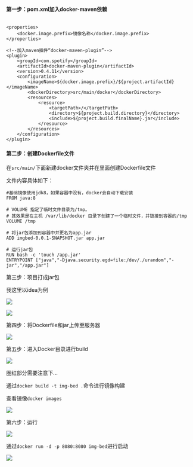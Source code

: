 #### 第一步：pom.xml加入docker-maven依赖
```

<properties>
    <docker.image.prefix>镜像名称</docker.image.prefix>
</properties>

<!--加入maven插件“docker-maven-plugin”-->
<plugin>
    <groupId>com.spotify</groupId>
    <artifactId>docker-maven-plugin</artifactId>
    <version>0.4.11</version>
    <configuration>
        <imageName>${docker.image.prefix}/${project.artifactId}</imageName>
        <dockerDirectory>src/main/docker</dockerDirectory>
        <resources>
            <resource>
                <targetPath>/</targetPath>
                <directory>${project.build.directory}</directory>
                <include>${project.build.finalName}.jar</include>
            </resource>
        </resources>
    </configuration>
</plugin>
```

#### 第二步：创建Dockerfile文件


在`src/main/`下面新建docker文件夹并在里面创建Dockerfile文件

文件内容具体如下：
```
#基础镜像使用jdk8，如果容器中没有，docker会自动下载安装
FROM java:8

# VOLUME 指定了临时文件目录为/tmp。
# 其效果是在主机 /var/lib/docker 目录下创建了一个临时文件，并链接到容器的/tmp
VOLUME /tmp 

# 将jar包添加到容器中并更名为app.jar
ADD imgbed-0.0.1-SNAPSHOT.jar app.jar

# 运行jar包
RUN bash -c 'touch /app.jar'
ENTRYPOINT ["java","-Djava.security.egd=file:/dev/./urandom","-jar","/app.jar"]
```

第三步：项目打成jar包


我这里以idea为例


![](https://webug.oss-cn-beijing.aliyuncs.com/imgBed/20190124091700123.png)

![](https://webug.oss-cn-beijing.aliyuncs.com/imgBed/20190124091700184.png)

第四步：将Dockerfile和jar上传至服务器

![](https://webug.oss-cn-beijing.aliyuncs.com/imgBed/20190124092429413.png)



第五步：进入Docker目录进行build

![](https://webug.oss-cn-beijing.aliyuncs.com/imgBed/20190124092429455.png)

圈红部分需要注意下...

通过`docker build -t img-bed .`命令进行镜像构建

查看镜像`docker images`

![](https://webug.oss-cn-beijing.aliyuncs.com/imgBed/20190124092429476.png)


第六步：运行


![](https://webug.oss-cn-beijing.aliyuncs.com/imgBed/20190124092429488.png)

通过`docker run -d -p 8080:8080 img-bed`进行启动


![](https://webug.oss-cn-beijing.aliyuncs.com/imgBed/20190124092429501.png)

